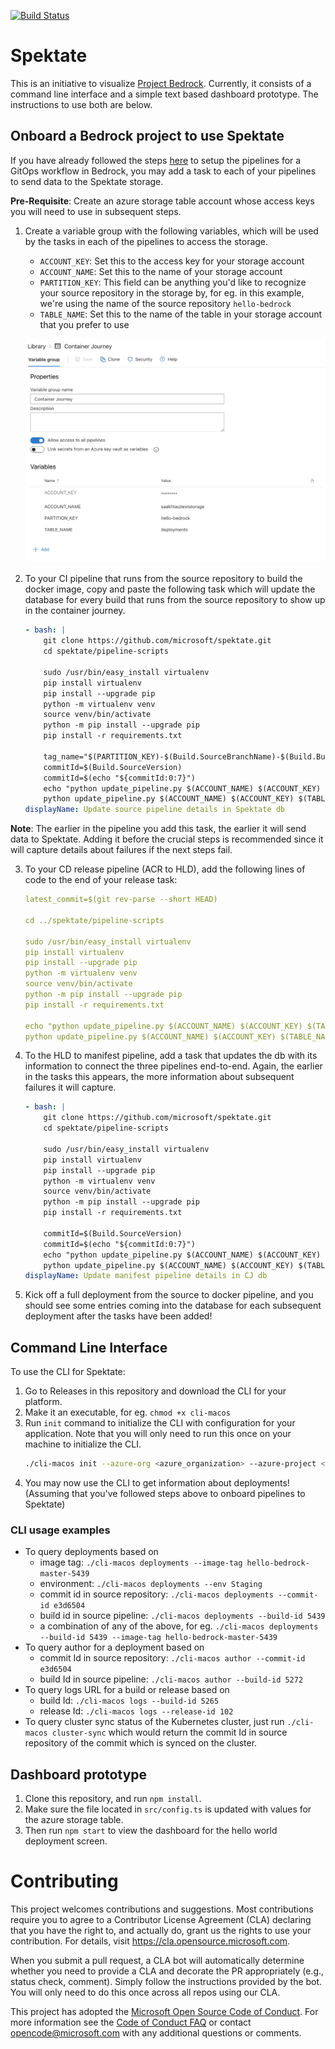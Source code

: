 [![Build Status](https://dev.azure.com/epicstuff/hellobedrock/_apis/build/status/samiyaakhtar.container-journey?branchName=master)](https://dev.azure.com/epicstuff/hellobedrock/_build/latest?definitionId=105&branchName=master)


# Spektate

This is an initiative to visualize [Project Bedrock](https://github.com/microsoft/bedrock). Currently, it consists of a command line interface and a simple text based dashboard prototype. The instructions to use both are below.

##  Onboard a Bedrock project to use Spektate

If you have already followed the steps [here](https://github.com/microsoft/bedrock/tree/master/gitops) to setup the pipelines for a GitOps workflow in Bedrock, you may add a task to each of your pipelines to send data to the Spektate storage. 

**Pre-Requisite**: Create an azure storage table account whose access keys you will need to use in subsequent steps.

1. Create a variable group with the following variables, which will be used by the tasks in each of the pipelines to access the storage. 
    - `ACCOUNT_KEY`: Set this to the access key for your storage account
    - `ACCOUNT_NAME`: Set this to the name of your storage account
    - `PARTITION_KEY`: This field can be anything you'd like to recognize your source repository in the storage by, for eg. in this example, we're using the name of the source repository `hello-bedrock`
    - `TABLE_NAME`: Set this to the name of the table in your storage account that you prefer to use

    ![](./images/variable_group.png)
2. To your CI pipeline that runs from the source repository to build the docker image, copy and paste the following task which will update the database for every build that runs from the source repository to show up in the container journey.

    ```yaml
    - bash: |
        git clone https://github.com/microsoft/spektate.git
        cd spektate/pipeline-scripts

        sudo /usr/bin/easy_install virtualenv
        pip install virtualenv 
        pip install --upgrade pip
        python -m virtualenv venv
        source venv/bin/activate
        python -m pip install --upgrade pip
        pip install -r requirements.txt

        tag_name="$(PARTITION_KEY)-$(Build.SourceBranchName)-$(Build.BuildId)"
        commitId=$(Build.SourceVersion)
        commitId=$(echo "${commitId:0:7}")
        echo "python update_pipeline.py $(ACCOUNT_NAME) $(ACCOUNT_KEY) $(TABLE_NAME) $(PARTITION_KEY) p1 $(Build.BuildId) imageTag $tag_name commitId $commitId"
        python update_pipeline.py $(ACCOUNT_NAME) $(ACCOUNT_KEY) $(TABLE_NAME) $(PARTITION_KEY) p1 $(Build.BuildId) imageTag $tag_name commitId $commitId 
    displayName: Update source pipeline details in Spektate db
    ```

**Note**: The earlier in the pipeline you add this task, the earlier it will send data to Spektate. Adding it before the crucial steps is recommended since it will capture details about failures if the next steps fail.

3. To your CD release pipeline (ACR to HLD), add the following lines of code to the end of your release task: 

    ```yaml
    latest_commit=$(git rev-parse --short HEAD)

    cd ../spektate/pipeline-scripts

    sudo /usr/bin/easy_install virtualenv
    pip install virtualenv 
    pip install --upgrade pip
    python -m virtualenv venv
    source venv/bin/activate
    python -m pip install --upgrade pip
    pip install -r requirements.txt

    echo "python update_pipeline.py $(ACCOUNT_NAME) $(ACCOUNT_KEY) $(TABLE_NAME) $(PARTITION_KEY) imageTag $(Build.BuildId) p2 $(Release.ReleaseId) hldCommitId $latest_commit"
    python update_pipeline.py $(ACCOUNT_NAME) $(ACCOUNT_KEY) $(TABLE_NAME) $(PARTITION_KEY) imageTag $(Build.BuildId) p2 $(Release.ReleaseId) hldCommitId $latest_commit
    ```

4. To the HLD to manifest pipeline, add a task that updates the db with its information to connect the three pipelines end-to-end. Again, the earlier in the tasks this appears, the more information about subsequent failures it will capture. 

    ```yaml
    - bash: |
        git clone https://github.com/microsoft/spektate.git
        cd spektate/pipeline-scripts

        sudo /usr/bin/easy_install virtualenv
        pip install virtualenv 
        pip install --upgrade pip
        python -m virtualenv venv
        source venv/bin/activate
        python -m pip install --upgrade pip
        pip install -r requirements.txt

        commitId=$(Build.SourceVersion)
        commitId=$(echo "${commitId:0:7}")
        echo "python update_pipeline.py $(ACCOUNT_NAME) $(ACCOUNT_KEY) $(TABLE_NAME) $(PARTITION_KEY) hldCommitId $commitId p3 $(Build.BuildId)"
        python update_pipeline.py $(ACCOUNT_NAME) $(ACCOUNT_KEY) $(TABLE_NAME) $(PARTITION_KEY) hldCommitId $commitId p3 $(Build.BuildId)
    displayName: Update manifest pipeline details in CJ db
    ```

5. Kick off a full deployment from the source to docker pipeline, and you should see some entries coming into the database for each subsequent deployment after the tasks have been added! 

## Command Line Interface

To use the CLI for Spektate:
1. Go to Releases in this repository and download the CLI for your platform.
2. Make it an executable, for eg. `chmod +x cli-macos`
3. Run `init` command to initialize the CLI with configuration for your application. Note that you will only need to run this once on your machine to initialize the CLI. 
    ```bash
    ./cli-macos init --azure-org <azure_organization> --azure-project <azure_project> --docker-pipeline-id <docker_to_HLD_pipeline_ID> --manifest <manifest_repo_name> --github-manifest-username <github_manifest_repo_username_if_using_github> --hld-pipeline-id <hld_to_manifest_pipeline_ID> --src-pipeline-id <src_to_docker_pipeline_ID> --storage-account-key <storage_account_key> --storage-account-name <storage_account_name> --storage-partition-key <storage_account_partition_key> --storage-table-name <storage_table_name>
    ```
4. You may now use the CLI to get information about deployments! (Assuming that you've followed steps above to onboard pipelines to Spektate)

### CLI usage examples

- To query deployments based on
    - image tag: `./cli-macos deployments --image-tag hello-bedrock-master-5439`
    - environment: `./cli-macos deployments --env Staging`
    - commit id in source repository: `./cli-macos deployments --commit-id e3d6504`
    - build id in source pipeline: `./cli-macos deployments --build-id 5439`
    - a combination of any of the above, for eg. `./cli-macos deployments --build-id 5439 --image-tag hello-bedrock-master-5439`
- To query author for a deployment based on
    - commit Id in source repository: `./cli-macos author --commit-id e3d6504`
    - build Id in source pipeline: `./cli-macos author --build-id 5272`
- To query logs URL for a build or release based on
    - build Id: `./cli-macos logs --build-id 5265`
    - release Id: `./cli-macos logs --release-id 102` 
- To query cluster sync status of the Kubernetes cluster, just run `./cli-macos cluster-sync` which would return the commit Id in source repository of the commit which is synced on the cluster.


## Dashboard prototype

1. Clone this repository, and run `npm install`. 
2. Make sure the file located in `src/config.ts` is updated with values for the azure storage table. 
3. Then run `npm start` to view the dashboard for the hello world deployment screen.

# Contributing

This project welcomes contributions and suggestions.  Most contributions require you to agree to a
Contributor License Agreement (CLA) declaring that you have the right to, and actually do, grant us
the rights to use your contribution. For details, visit https://cla.opensource.microsoft.com.

When you submit a pull request, a CLA bot will automatically determine whether you need to provide
a CLA and decorate the PR appropriately (e.g., status check, comment). Simply follow the instructions
provided by the bot. You will only need to do this once across all repos using our CLA.

This project has adopted the [Microsoft Open Source Code of Conduct](https://opensource.microsoft.com/codeofconduct/).
For more information see the [Code of Conduct FAQ](https://opensource.microsoft.com/codeofconduct/faq/) or
contact [opencode@microsoft.com](mailto:opencode@microsoft.com) with any additional questions or comments.
